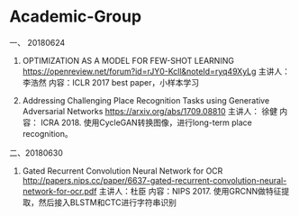 # Academic-Group

一、 20180624

1. OPTIMIZATION AS A MODEL FOR FEW-SHOT LEARNING
https://openreview.net/forum?id=rJY0-Kcll&noteId=ryq49XyLg
主讲人：李浩然
内容：ICLR 2017 best paper，小样本学习
   
2. Addressing Challenging Place Recognition Tasks using Generative Adversarial Networks
https://arxiv.org/abs/1709.08810
主讲人： 徐健
内容： ICRA 2018. 使用CycleGAN转换图像，进行long-term place recognition。

二、20180630

1. Gated Recurrent Convolution Neural Network for OCR
http://papers.nips.cc/paper/6637-gated-recurrent-convolution-neural-network-for-ocr.pdf
主讲人：杜臣
内容：NIPS 2017.  使用GRCNN做特征提取，然后接入BLSTM和CTC进行字符串识别
 

